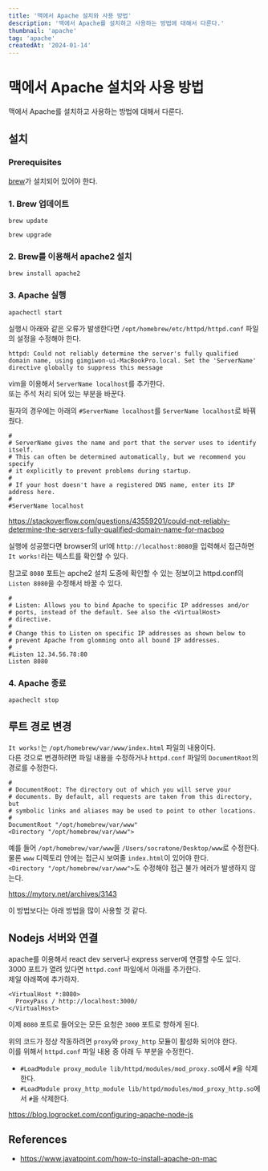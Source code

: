 ```yaml
---
title: '맥에서 Apache 설치와 사용 방법'
description: '맥에서 Apache를 설치하고 사용하는 방법에 대해서 다룬다.'
thumbnail: 'apache'
tag: 'apache'
createdAt: '2024-01-14'
---
```


# 맥에서 Apache 설치와 사용 방법

맥에서 Apache를 설치하고 사용하는 방법에 대해서 다룬다.

## 설치

### Prerequisites

[brew](https://brew.sh)가 설치되어 있어야 한다.

### 1. Brew 업데이트

```
brew update
```

```
brew upgrade
```

### 2. Brew를 이용해서 apache2 설치

```
brew install apache2
```

### 3. Apache 실행

```
apachectl start
```

실행시 아래와 같은 오류가 발생한다면 `/opt/homebrew/etc/httpd/httpd.conf` 파일의 설정을 수정해야 한다.

```
httpd: Could not reliably determine the server's fully qualified domain name, using gimgiwon-ui-MacBookPro.local. Set the 'ServerName' directive globally to suppress this message
```

vim을 이용해서 `ServerName localhost`를 추가한다.\
또는 주석 처리 되어 있는 부분을 바꾼다.

필자의 경우에는 아래의 `#ServerName localhost`를 `ServerName localhost`로 바꿔줬다.

```
#
# ServerName gives the name and port that the server uses to identify itself.
# This can often be determined automatically, but we recommend you specify
# it explicitly to prevent problems during startup.
#
# If your host doesn't have a registered DNS name, enter its IP address here.
#
#ServerName localhost
```

https://stackoverflow.com/questions/43559201/could-not-reliably-determine-the-servers-fully-qualified-domain-name-for-macboo

실행에 성공했다면 browser의 url에 `http://localhost:8080`을 입력해서 접근하면\
`It works!`라는 텍스트를 확인할 수 있다.

참고로 `8080` 포트는 apche2 설치 도중에 확인할 수 있는 정보이고 httpd.conf의 `Listen 8080`을 수정해서 바꿀 수 있다.

```
#
# Listen: Allows you to bind Apache to specific IP addresses and/or
# ports, instead of the default. See also the <VirtualHost>
# directive.
#
# Change this to Listen on specific IP addresses as shown below to
# prevent Apache from glomming onto all bound IP addresses.
#
#Listen 12.34.56.78:80
Listen 8080
```

### 4. Apache 종료

```
apacheclt stop
```

## 루트 경로 변경

`It works!`는 `/opt/homebrew/var/www/index.html` 파일의 내용이다.\
다른 것으로 변경하려면 파일 내용을 수정하거나 `httpd.conf` 파일의 `DocumentRoot`의 경로를 수정한다.

```
#
# DocumentRoot: The directory out of which you will serve your
# documents. By default, all requests are taken from this directory, but
# symbolic links and aliases may be used to point to other locations.
#
DocumentRoot "/opt/homebrew/var/www"
<Directory "/opt/homebrew/var/www">
```

예를 들어 `/opt/homebrew/var/www`을 `/Users/socratone/Desktop/www`로 수정한다.\
물론 `www` 디렉토리 안에는 접근시 보여줄 `index.html`이 있어야 한다.\
`<Directory "/opt/homebrew/var/www">`도 수정해야 접근 불가 에러가 발생하지 않는다.

https://mytory.net/archives/3143

이 방법보다는 아래 방법을 많이 사용할 것 같다.

## Nodejs 서버와 연결

apache를 이용해서 react dev server나 express server에 연결할 수도 있다.\
3000 포트가 열려 있다면 `httpd.conf` 파일에서 아래를 추가한다.\
제일 아래쪽에 추가하자.

```
<VirtualHost *:8080>
  ProxyPass / http://localhost:3000/
</VirtualHost>
```

이제 `8080` 포트로 들어오는 모든 요청은 `3000` 포트로 향하게 된다.

위의 코드가 정상 작동하려면 `proxy`와 `proxy_http` 모듈이 활성화 되어야 한다.\
이를 위해서 `httpd.conf` 파일 내용 중 아래 두 부분을 수정한다.

- `#LoadModule proxy_module lib/httpd/modules/mod_proxy.so`에서 `#`을 삭제한다.
- `#LoadModule proxy_http_module lib/httpd/modules/mod_proxy_http.so`에서 `#`을 삭제한다.

https://blog.logrocket.com/configuring-apache-node-js

## References

- https://www.javatpoint.com/how-to-install-apache-on-mac
